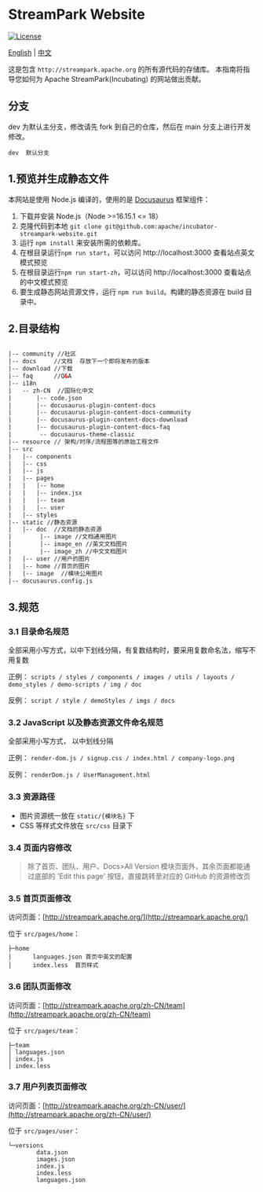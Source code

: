# StreamPark Website

[![License](https://img.shields.io/badge/license-Apache%202-4EB1BA.svg)](https://www.apache.org/licenses/LICENSE-2.0.html)

[English](README.md) | [中文](README_ZH.md)

这是包含 `http://streampark.apache.org` 的所有源代码的存储库。
本指南将指导您如何为 Apache StreamPark(Incubating) 的网站做出贡献。

## 分支

dev 为默认主分支，修改请先 fork 到自己的仓库，然后在 main 分支上进行开发修改。

```
dev  默认分支
```

## 1.预览并生成静态文件

本网站是使用 Node.js 编译的，使用的是 [Docusaurus](https://docusaurus.io/) 框架组件：

1. 下载并安装 Node.js（Node >=16.15.1 <= 18）
2. 克隆代码到本地 `git clone git@github.com:apache/incubator-streampark-website.git`
2. 运行 `npm install` 来安装所需的依赖库。
3. 在根目录运行`npm run start`，可以访问 http://localhost:3000 查看站点英文模式预览
4. 在根目录运行`npm run start-zh`，可以访问 http://localhost:3000 查看站点的中文模式预览
5. 要生成静态网站资源文件，运行 `npm run build`。构建的静态资源在 build 目录中。

## 2.目录结构

```html

|-- community //社区
|-- docs     //文档  存放下一个即将发布的版本
|-- download //下载
|-- faq      //Q&A
|-- i18n
|   -- zh-CN  //国际化中文
|       |-- code.json
|       |-- docusaurus-plugin-content-docs
|       |-- docusaurus-plugin-content-docs-community
|       |-- docusaurus-plugin-content-docs-download
|       |-- docusaurus-plugin-content-docs-faq
|        -- docusaurus-theme-classic
|-- resource // 架构/时序/流程图等的原始工程文件
|-- src
|   |-- components
|   |-- css
|   |-- js
|   |-- pages
|   |   |-- home
|   |   |-- index.jsx
|   |   |-- team
|   |   |-- user
|   |-- styles
|-- static //静态资源
|   |-- doc  //文档的静态资源
|        |-- image //文档通用图片
|        |-- image_en //英文文档图片
|        |-- image_zh //中文文档图片
|   |-- user //用户的图片
|   |-- home //首页的图片
|   |-- image  //模块公用图片
|-- docusaurus.config.js

```

## 3.规范

### 3.1 目录命名规范

全部采用小写方式，以中下划线分隔，有复数结构时，要采用复数命名法，缩写不用复数

正例： `scripts / styles / components / images / utils / layouts / demo_styles / demo-scripts / img / doc`

反例： `script / style / demoStyles / imgs / docs`

### 3.2 JavaScript 以及静态资源文件命名规范

全部采用小写方式， 以中划线分隔

正例： `render-dom.js / signup.css / index.html / company-logo.png`

反例： `renderDom.js / UserManagement.html`

### 3.3 资源路径

* 图片资源统一放在 `static/{模块名}` 下
* CSS 等样式文件放在 `src/css` 目录下

### 3.4 页面内容修改

> 除了首页、团队、用户、Docs>All Version 模块页面外，其余页面都能通过底部的 'Edit this page' 按钮，直接跳转至对应的 GitHub 的资源修改页

### 3.5 首页页面修改

访问页面：[http://streampark.apache.org/](http://streampark.apache.org/)

位于 `src/pages/home`：

```
├─home
│      languages.json 首页中英文的配置
│      index.less  首页样式
```

### 3.6 团队页面修改

访问页面：[http://streampark.apache.org/zh-CN/team](http://streampark.apache.org/zh-CN/team)

位于 `src/pages/team`：

```
├─team
│ languages.json
│ index.js
│ index.less
```

### 3.7  用户列表页面修改

访问页面：[http://streampark.apache.org/zh-CN/user/](http://streampark.apache.org/zh-CN/user/)

位于 `src/pages/user`：

```
└─versions
        data.json
        images.json
        index.js
        index.less
        languages.json
```
